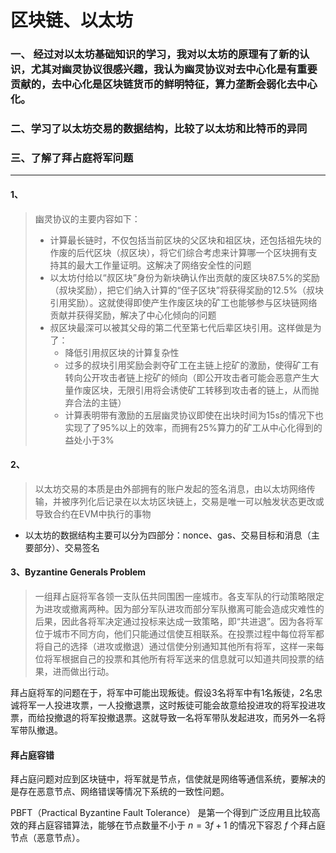 # 区块链、以太坊 

###  一、 经过对以太坊基础知识的学习，我对以太坊的原理有了新的认识，尤其对幽灵协议很感兴趣，我认为幽灵协议对去中心化是有重要贡献的，去中心化是区块链货币的鲜明特征，算力垄断会弱化去中心化。

### 二、学习了以太坊交易的数据结构，比较了以太坊和比特币的异同

### 三、了解了拜占庭将军问题

---

#### 1、
>幽灵协议的主要内容如下：
> * 计算最长链时，不仅包括当前区块的父区块和祖区块，还包括祖先块的作废的后代区块（叔区块），将它们综合考虑来计算哪一个区块拥有支持其的最大工作量证明。这解决了网络安全性的问题
> * 以太坊付给以“叔区块”身份为新块确认作出贡献的废区块87.5%的奖励（叔块奖励），把它们纳入计算的“侄子区块”将获得奖励的12.5%（叔块引用奖励）。这就使得即使产生作废区块的矿工也能够参与区块链网络贡献并获得奖励，解决了中心化倾向的问题
> * 叔区块最深可以被其父母的第二代至第七代后辈区块引用。这样做是为了：
>    * 降低引用叔区块的计算复杂性
>   * 过多的叔块引用奖励会剥夺矿工在主链上挖矿的激励，使得矿工有转向公开攻击者链上挖矿的倾向（即公开攻击者可能会恶意产生大量作废区块，无限引用将会诱使矿工转移到攻击者的链上，从而抛弃合法的主链）
>   * 计算表明带有激励的五层幽灵协议即使在出块时间为15s的情况下也实现了了95%以上的效率，而拥有25%算力的矿工从中心化得到的益处小于3%

#### 2、

>以太坊交易的本质是由外部拥有的账户发起的签名消息，由以太坊网络传输，并被序列化后记录在以太坊区块链上，交易是唯一可以触发状态更改或导致合约在EVM中执行的事物

* 以太坊的数据结构主要可以分为四部分：nonce、gas、交易目标和消息（主要部分）、交易签名 

#### 3、Byzantine Generals Problem
> 一组拜占庭将军各领一支队伍共同围困一座城市。各支军队的行动策略限定为进攻或撤离两种。因为部分军队进攻而部分军队撤离可能会造成灾难性的后果，因此各将军决定通过投标来达成一致策略，即“共进退”。因为各将军位于城市不同方向，他们只能通过信使互相联系。在投票过程中每位将军都将自己的选择（进攻或撤退）通过信使分别通知其他所有将军，这样一来每位将军根据自己的投票和其他所有将军送来的信息就可以知道共同投票的结果，进而做出行动。

拜占庭将军的问题在于，将军中可能出现叛徒。假设3名将军中有1名叛徒，2名忠诚将军一人投进攻票，一人投撤退票，这时叛徒可能会故意给投进攻的将军投进攻票，而给投撤退的将军投撤退票。这就导致一名将军带队发起进攻，而另外一名将军带队撤退。

#### 拜占庭容错

拜占庭问题对应到区块链中，将军就是节点，信使就是网络等通信系统，要解决的是存在恶意节点、网络错误等情况下系统的一致性问题。

PBFT（Practical Byzantine Fault Tolerance） 是第一个得到广泛应用且比较高效的拜占庭容错算法，能够在节点数量不小于 $n=3f+1$ 的情况下容忍 $f$ 个拜占庭节点（恶意节点）。

